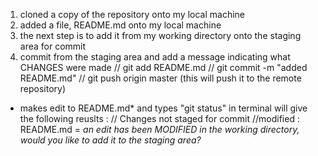 1. cloned a copy of the repository onto my local machine
2. added a file, README.md onto my local machine
3. the next step is to add it from my working directory onto the staging area for commit
4. commit from the staging area and add a message indicating what CHANGES were made
// git add README.md
// git commit -m "added README.md"
// git push origin master (this will push it to the remote repository)
* makes edit to README.md* and types "git status" in terminal will give the following reuslts :
// Changes not staged for commit //modified : README.md = *an edit has been MODIFIED in the working directory, would you like to add it to the staging area?*
